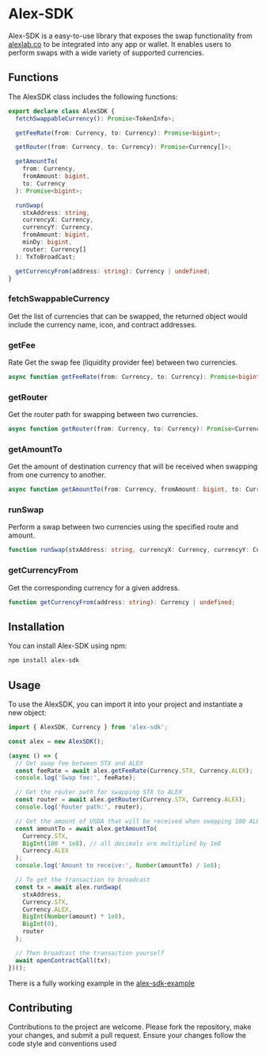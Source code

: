 # Alex-SDK

Alex-SDK is a easy-to-use library that exposes the swap functionality from [alexlab.co](https://app.alexlab.co/swap) to be integrated into any app or wallet. It enables users to perform swaps with a wide variety of supported currencies.

## Functions

The AlexSDK class includes the following functions:

```typescript
export declare class AlexSDK {
  fetchSwappableCurrency(): Promise<TokenInfo>;

  getFeeRate(from: Currency, to: Currency): Promise<bigint>;

  getRouter(from: Currency, to: Currency): Promise<Currency[]>;

  getAmountTo(
    from: Currency,
    fromAmount: bigint,
    to: Currency
  ): Promise<bigint>;

  runSwap(
    stxAddress: string,
    currencyX: Currency,
    currencyY: Currency,
    fromAmount: bigint,
    minDy: bigint,
    router: Currency[]
  ): TxToBroadCast;

  getCurrencyFrom(address: string): Currency | undefined;
}
```

### fetchSwappableCurrency

Get the list of currencies that can be swapped, the returned object would include the currency name, icon, and contract addresses.

### getFee

Rate
Get the swap fee (liquidity provider fee) between two currencies.

```typescript
async function getFeeRate(from: Currency, to: Currency): Promise<bigint>;
```

### getRouter

Get the router path for swapping between two currencies.

```typescript
async function getRouter(from: Currency, to: Currency): Promise<Currency[]>;
```

### getAmountTo

Get the amount of destination currency that will be received when swapping from one currency to another.

```typescript
async function getAmountTo(from: Currency, fromAmount: bigint, to: Currency): Promise<bigint>;
```

### runSwap

Perform a swap between two currencies using the specified route and amount.

```typescript
function runSwap(stxAddress: string, currencyX: Currency, currencyY: Currency, fromAmount: bigint, minDy: bigint, router: Currency[]): TxToBroadCast;
```

### getCurrencyFrom

Get the corresponding currency for a given address.

```typescript
function getCurrencyFrom(address: string): Currency | undefined;
```

## Installation

You can install Alex-SDK using npm:

```bash
npm install alex-sdk
```

## Usage

To use the AlexSDK, you can import it into your project and instantiate a new object:

```typescript
import { AlexSDK, Currency } from 'alex-sdk';

const alex = new AlexSDK();

(async () => {
  // Get swap fee between STX and ALEX
  const feeRate = await alex.getFeeRate(Currency.STX, Currency.ALEX);
  console.log('Swap fee:', feeRate);

  // Get the router path for swapping STX to ALEX
  const router = await alex.getRouter(Currency.STX, Currency.ALEX);
  console.log('Router path:', router);

  // Get the amount of USDA that will be received when swapping 100 ALEX
  const amountTo = await alex.getAmountTo(
    Currency.STX,
    BigInt(100 * 1e8), // all decimals are multiplied by 1e8
    Currency.ALEX
  );
  console.log('Amount to receive:', Number(amountTo) / 1e8);

  // To get the transaction to broadcast
  const tx = await alex.runSwap(
    stxAddress,
    Currency.STX,
    Currency.ALEX,
    BigInt(Number(amount) * 1e8),
    BigInt(0),
    router
  );

  // Then broadcast the transaction yourself
  await openContractCall(tx);
})();
```

There is a fully working example in the [alex-sdk-example](https://github.com/alexgo-io/alex-sdk-example)

## Contributing

Contributions to the project are welcome. Please fork the repository, make your changes, and submit a pull request. Ensure your changes follow the code style and conventions used
